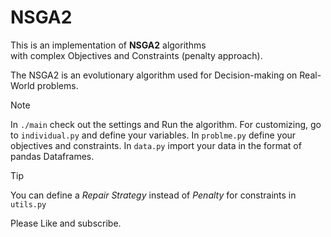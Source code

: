 # NSGA2 

This is an implementation of **NSGA2** algorithms  
with complex Objectives and Constraints (penalty approach).

The NSGA2 is an evolutionary algorithm used for Decision-making on Real-World problems.  


> [!NOTE]
> In `./main` check out the settings and Run the algorithm.
> For customizing, go to `individual.py` and define your variables.
> In `problme.py` define your objectives and constraints.
> In `data.py` import your data in the format of pandas Dataframes.

> [!TIP]
> You can define a _Repair Strategy_  instead of _Penalty_ for constraints in `utils.py`

Please Like and subscribe.
